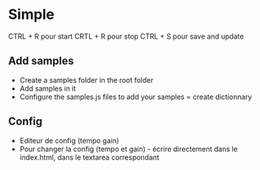 # Simple

CTRL + R pour start
CRTL + R pour stop 
CTRL + S pour save and update


## Add samples 
- Create a samples folder in the root folder
- Add samples in it
- Configure the samples.js files to add your samples = create dictionnary

## Config
- Editeur de config (tempo gain) 
- Pour changer la config (tempo et gain) - écrire directement dans le index.html, dans le textarea correspondant


